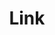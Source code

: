 ---
layout: component.njk
tags: 
    - legacy_components_it
key: link-legacy_it
title: Link
parent: legacy_components_it
image: legacy/overview/link.webp
keywords: 
order: 120
availablelanguages: 
    - de
    - en
---